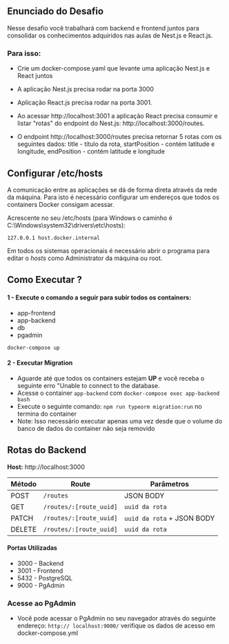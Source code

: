 ## Enunciado do Desafio

Nesse desafio você trabalhará com backend e frontend juntos para consolidar os conhecimentos adquiridos nas aulas de Nest.js e React.js.


### Para isso:

- Crie um docker-compose.yaml que levante uma aplicação Nest.js e React juntos

- A aplicação Nest.js precisa rodar na porta 3000

- Aplicação React.js precisa rodar na porta 3001.

- Ao acessar http://localhost:3001 a aplicação React precisa consumir e listar "rotas" do endpoint do Nest.js: http://localhost:3000/routes.

- O endpoint http://localhost:3000/routes precisa retornar 5 rotas com os seguintes dados: title - título da rota, startPosition - contém latitude e longitude, endPosition - contém latitude e longitude


## Configurar /etc/hosts

A comunicação entre as aplicações se dá de forma direta através da rede da máquina.
Para isto é necessário configurar um endereços que todos os containers Docker consigam acessar.

Acrescente no seu /etc/hosts (para Windows o caminho é C:\Windows\system32\drivers\etc\hosts):
```
127.0.0.1 host.docker.internal
```
Em todos os sistemas operacionais é necessário abrir o programa para editar o *hosts* como Administrator da máquina ou root.


## Como Executar ?

#### 1 - Execute o comando a seguir para subir todos os containers:

* app-frontend
* app-backend
* db
* pgadmin

```
docker-compose up
```

#### 2 - Executar Migration

- Aguarde até que todos os containers estejam **UP** e você receba o seguinte erro "Unable to connect to the database.
- Acesse o container ``app-backend`` com ``docker-compose exec app-backend bash``
- Execute o seguinte comando: ``npm run typeorm migration:run`` no termina do container
- Note: Isso necessário executar apenas uma vez desde que o volume do banco de dados  do container não seja removido


## Rotas do Backend

**Host:** http://localhost:3000

| Método | Route | Parâmetros |
|--- |--- |--- |
| POST | ```/routes``` | JSON BODY |
| GET | ```/routes/:[route_uuid]``` | ```uuid da rota```|
| PATCH | ```/routes/:[route_uuid]``` | ```uuid da rota``` + JSON BODY |
| DELETE | ```/routes/:[route_uuid]``` | ```uuid da rota``` |


#### Portas Utilizadas

- 3000 - Backend
- 3001 - Frontend
- 5432 - PostgreSQL
- 9000 - PgAdmin

### Acesse ao PgAdmin

- Você pode acessar o PgAdmin no seu navegador através do seguinte endereço: ``http://
localhost:9000/`` verifique os dados de acesso em docker-compose.yml
